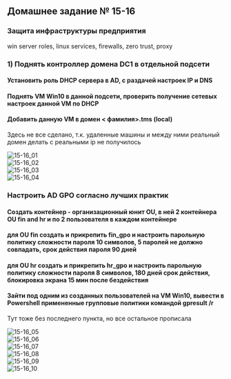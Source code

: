 ## Домашнее задание № 15-16  
### Защита инфраструктуры предприятия  
win server roles, linux services, firewalls, zero trust, proxy  


### 1) Поднять контроллер домена DC1 в отдельной подсети  
#### Установить роль DHCP сервера в AD, с раздачей настроек IP и DNS  
#### Поднять VM Win10 в данной подсети, проверить получение сетевых настроек данной VM по DHCP  
#### Добавить данную VM в домен < фамилия>.tms (local)    

Здесь не все сделано, т.к. удаленные машины и между ними реальный домен делать с реальными ip не получилось   

![15-16_01](15-16_01.jpg)   
![15-16_02](15-16_02.jpg)   
![15-16_03](15-16_03.jpg)   
![15-16_04](15-16_04.jpg)   

### Настроить AD GPO согласно лучших практик   
#### Создать контейнер - организационный юнит OU, в ней 2 контейнера OU fin and hr и по 2 пользователя в каждом контейнере   
#### для OU fin создать и прикрепить fin_gpo и настроить парольную политику сложности пароля 10 символов, 5 паролей не должно совпадать, срок действия пароля 90 дней   
#### для OU hr создать и прикрепить hr_gpo и настроить парольную политику сложности пароля 8 символов, 180 дней срок действия, блокировка экрана 15 мин после бездействия   
#### Зайти под одним из созданных пользователей на VM Win10, вывести в Powershell примененные групповые политики командой gpresult /r  

Тут тоже без последнего пункта, но все остальное прописала  
  
![15-16_05](15-16_05.jpg)  
![15-16_06](15-16_06.jpg)  
![15-16_07](15-16_07.jpg)  
![15-16_08](15-16_08.jpg)  
![15-16_09](15-16_09.jpg)  
![15-16_10](15-16_10.jpg)  

